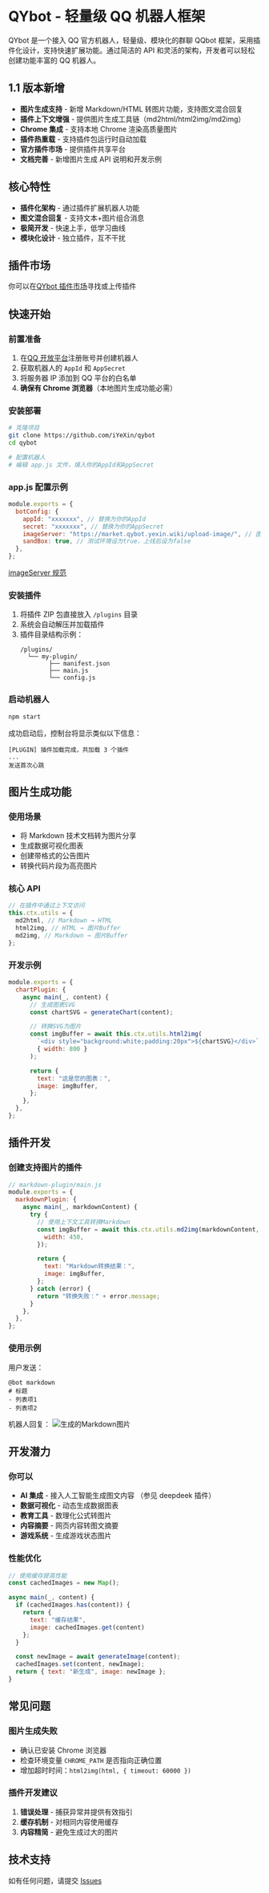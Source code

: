# QYbot - 轻量级 QQ 机器人框架

QYbot 是一个接入 QQ 官方机器人，轻量级、模块化的群聊 QQbot 框架，采用插件化设计，支持快速扩展功能。通过简洁的 API 和灵活的架构，开发者可以轻松创建功能丰富的 QQ 机器人。

## 1.1 版本新增

- **图片生成支持** - 新增 Markdown/HTML 转图片功能，支持图文混合回复
- **插件上下文增强** - 提供图片生成工具链（md2html/html2img/md2img）
- **Chrome 集成** - 支持本地 Chrome 渲染高质量图片
- **插件热重载** - 支持插件包运行时自动加载
- **官方插件市场** - 提供插件共享平台
- **文档完善** - 新增图片生成 API 说明和开发示例

## 核心特性

- **插件化架构** - 通过插件扩展机器人功能
- **图文混合回复** - 支持文本+图片组合消息
- **极简开发** - 快速上手，低学习曲线
- **模块化设计** - 独立插件，互不干扰

## 插件市场

你可以在[QYbot 插件市场](https://market.qybot.yexin.wiki/)寻找或上传插件

## 快速开始

### 前置准备

1. 在[QQ 开放平台](https://q.qq.com/)注册账号并创建机器人
2. 获取机器人的 `AppId` 和 `AppSecret`
3. 将服务器 IP 添加到 QQ 平台的白名单
4. **确保有 Chrome 浏览器**（本地图片生成功能必需）

### 安装部署

```bash
# 克隆项目
git clone https://github.com/iYeXin/qybot
cd qybot

# 配置机器人
# 编辑 app.js 文件，填入你的AppId和AppSecret
```

### app.js 配置示例

```javascript
module.exports = {
  botConfig: {
    appId: "xxxxxxx", // 替换为你的AppId
    secret: "xxxxxxx", // 替换为你的AppSecret
    imageServer: "https://market.qybot.yexin.wiki/upload-image/", // 图片上传接口
    sandBox: true, // 测试环境设为true，上线后设为false
  },
};
```

[imageServer 规范](./imageServer.md)

### 安装插件

1. 将插件 ZIP 包直接放入 `/plugins` 目录
2. 系统会自动解压并加载插件
3. 插件目录结构示例：
   ```
   /plugins/
     └── my-plugin/
           ├── manifest.json
           ├── main.js
           └── config.js
   ```

### 启动机器人

```bash
npm start
```

成功启动后，控制台将显示类似以下信息：

```
[PLUGIN] 插件加载完成，共加载 3 个插件
...
发送首次心跳
```

## 图片生成功能

### 使用场景

- 将 Markdown 技术文档转为图片分享
- 生成数据可视化图表
- 创建带格式的公告图片
- 转换代码片段为高亮图片

### 核心 API

```javascript
// 在插件中通过上下文访问
this.ctx.utils = {
  md2html, // Markdown → HTML
  html2img, // HTML → 图片Buffer
  md2img, // Markdown → 图片Buffer
};
```

### 开发示例

```javascript
module.exports = {
  chartPlugin: {
    async main(_, content) {
      // 生成图表SVG
      const chartSVG = generateChart(content);

      // 转换SVG为图片
      const imgBuffer = await this.ctx.utils.html2img(
        `<div style="background:white;padding:20px">${chartSVG}</div>`,
        { width: 800 }
      );

      return {
        text: "这是您的图表：",
        image: imgBuffer,
      };
    },
  },
};
```

## 插件开发

### 创建支持图片的插件

```javascript
// markdown-plugin/main.js
module.exports = {
  markdownPlugin: {
    async main(_, markdownContent) {
      try {
        // 使用上下文工具转换Markdown
        const imgBuffer = await this.ctx.utils.md2img(markdownContent, {
          width: 450,
        });

        return {
          text: "Markdown转换结果：",
          image: imgBuffer,
        };
      } catch (error) {
        return "转换失败：" + error.message;
      }
    },
  },
};
```

### 使用示例

用户发送：

```
@bot markdown
# 标题
- 列表项1
- 列表项2
```

机器人回复：
![生成的Markdown图片](#)

## 开发潜力

### 你可以

- **AI 集成** - 接入人工智能生成图文内容 （参见 deepdeek 插件）
- **数据可视化** - 动态生成数据图表
- **教育工具** - 数理化公式转图片
- **内容摘要** - 网页内容转图文摘要
- **游戏系统** - 生成游戏状态图片

### 性能优化

```javascript
// 使用缓存提高性能
const cachedImages = new Map();

async main(_, content) {
  if (cachedImages.has(content)) {
    return {
      text: "缓存结果",
      image: cachedImages.get(content)
    };
  }

  const newImage = await generateImage(content);
  cachedImages.set(content, newImage);
  return { text: "新生成", image: newImage };
}
```

## 常见问题

### 图片生成失败

- 确认已安装 Chrome 浏览器
- 检查环境变量 `CHROME_PATH` 是否指向正确位置
- 增加超时时间：`html2img(html, { timeout: 60000 })`

### 插件开发建议

1. **错误处理** - 捕获异常并提供有效指引
2. **缓存机制** - 对相同内容使用缓存
3. **内容精简** - 避免生成过大的图片

## 技术支持

如有任何问题，请提交 [Issues](https://github.com/iYeXin/qybot/issues)

```

```

